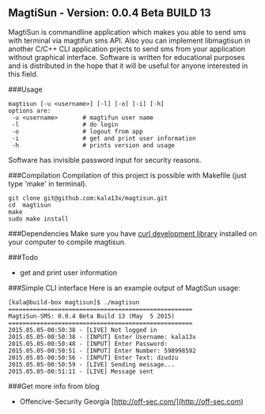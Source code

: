 MagtiSun - Version: 0.0.4 Beta BUILD 13
----

MagtiSun is commandline application which makes you able to send sms with terminal via magtifun sms API. Also you can implement libmagtisun in another C/C++ CLI application prjects to send sms from your application without graphical interface. Software is written for educational purposes and is distributed in the hope that it will be useful for anyone interested in this field.

###Usage
```
magtisun [-u <username>] [-l] [-o] [-i] [-h]
options are:
 -u <username>       # magtifun user name
 -l                  # do login
 -o                  # logout from app
 -i                  # get and print user information
 -h                  # prints version and usage
```
Software has invisible password input for security reasons.

###Compilation
Compilation of this project is possible with Makefile (just type 'make' in terminal).
```
git clone git@github.com:kala13x/magtisun.git
cd  magtisun
make
sudo make install
```

###Dependencies
Make sure you have [curl development library](https://github.com/bagder/curl) installed on your computer to compile magtisun.

###Todo
- get and print user information

###Simple CLI interface
Here is an example output of MagtiSun usage:
```
[kala@build-box magtisun]$ ./magtisun 
====================================================
MagtiSun-SMS: 0.0.4 Beta Build 13 (May  5 2015)
====================================================
2015.05.05-00:50:38 - [LIVE] Not logged in
2015.05.05-00:50:38 - [INPUT] Enter Username: kala13x
2015.05.05-00:50:48 - [INPUT] Enter Password: 
2015.05.05-00:50:51 - [INPUT] Enter Number: 598998592
2015.05.05-00:50:56 - [INPUT] Enter Text: dzudzu
2015.05.05-00:50:59 - [LIVE] Sending message...
2015.05.05-00:51:11 - [LIVE] Message sent
```

###Get more info from blog
- Offencive-Security Georgia [http://off-sec.com/](http://off-sec.com)
